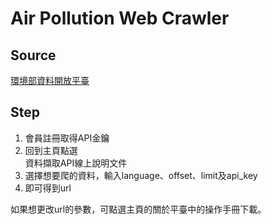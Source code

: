 # **Air Pollution Web Crawler**

## Source
[環境部資料開放平臺](<https://data.moenv.gov.tw/>)

## Step
1. 會員註冊取得API金鑰
2. 回到主頁點選<br>資料擷取API線上說明文件</br>
3. 選擇想要爬的資料，輸入language、offset、limit及api_key
4. 即可得到url

如果想更改url的參數，可點選主頁的關於平臺中的操作手冊下載。
